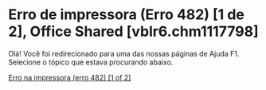 
# Erro de impressora (Erro 482) [1 de 2], Office Shared [vblr6.chm1117798]

Olá! Você foi redirecionado para uma das nossas páginas de Ajuda F1. Selecione o tópico que estava procurando abaixo.

[Erro na impressora (erro 482) [1 of 2]](http://msdn.microsoft.com/library/6fb63b55-46b5-a74b-01ad-8caeca190c12%28Office.15%29.aspx)
